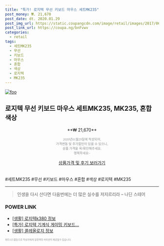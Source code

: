 ```yaml
--- 
title: "특가! 로지텍 무선 키보드 마우스 세트MK235" 
post_money: ₩. 21,670 
post_date: dt. 2020.01.29 
post_img_url: https://static.coupangcdn.com/image/retail/images/2017/06/29/18/1/279ef02f-1450-4290-b921-394ced2a0e27.jpg 
post_link_url: https://coupa.ng/bnFvwv 
categories: 
  - retail 
tags: 
  - 세트MK235 
  - 무선 
  - 키보드 
  - 마우스 
  - 혼합 
  - 색상 
  - 로지텍 
  - MK235 
--- 
```

[![foo](https://static.coupangcdn.com/image/retail/images/2017/06/29/18/1/279ef02f-1450-4290-b921-394ced2a0e27.jpg)](https://coupa.ng/bnFvwv) 

## 로지텍 무선 키보드 마우스 세트MK235, MK235, 혼합 색상 
<p style="text-align: center;">**₩ 21,670**</p> 
<p style="text-align: center;"><span style="color: #898c8f; font-family: Georgia,Times,serif; font-size: 0.75em;">2020년01월29일에 작성되어, <br>가격변동 및 추가할인이 있을 수 있으니,<br> 상품 가격을 꼭!확인해주세요.<br>행복하세요~</span> 
</p>	 
<div markdown="0" style="text-align: center;"><a href="https://coupa.ng/bnFvwv" class="btn btn--success">상품가격 및 후기 보러가기</a></div> 
<br><br> 
  #세트MK235 #무선 #키보드 #마우스 #혼합 #색상 #로지텍 #MK235 
<hr> 

> 인생을 다시 산다면 다음번에는 더 많은 실수를 저지르리라 – 나딘 스테어 


### POWER LINK

* <a href="https://blog.naver.com/sakai111/221756978942" target="_blank"> [생활] 로지텍k380 정보 </a>
* <a href="https://blog.naver.com/an0733/221789189537" target="_blank">[특가] 로지텍 기계식 게이밍 키보드...</a>
* <a href="https://blog.naver.com/sakai111/221769787044" target="_blank"> [생활] 콜레올로지 정보 </a>

<span style="color: #898c8f; font-family: Georgia,Times,serif; font-size: 0.55em;">파트너스활동으로 작성자에게 일정액의 커미션이 제공될수 있습니다.</span> 
